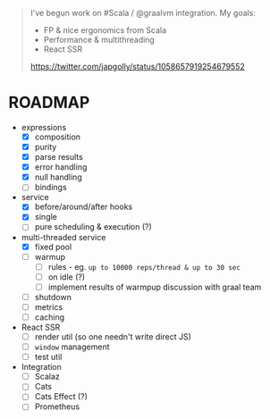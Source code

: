 > I've begun work on #Scala / @graalvm integration. My goals:
>
> * FP & nice ergonomics from Scala
> * Performance & multithreading
> * React SSR
>
> https://twitter.com/japgolly/status/1058657919254679552



# ROADMAP

* expressions
  * [x] composition
  * [x] purity
  * [x] parse results
  * [x] error handling
  * [x] null handling
  * [ ] bindings
* service
  * [x] before/around/after hooks
  * [x] single
  * [ ] pure scheduling & execution (?)
* multi-threaded service
  * [x] fixed pool
  * [ ] warmup
    * [ ] rules - eg. `up to 10000 reps/thread & up to 30 sec`
    * [ ] on idle (?)
    * [ ] implement results of warmpup discussion with graal team
  * [ ] shutdown
  * [ ] metrics
  * [ ] caching
* React SSR
  * [ ] render util (so one needn't write direct JS)
  * [ ] `window` management
  * [ ] test util
* Integration
  * [ ] Scalaz
  * [ ] Cats
  * [ ] Cats Effect (?)
  * [ ] Prometheus
